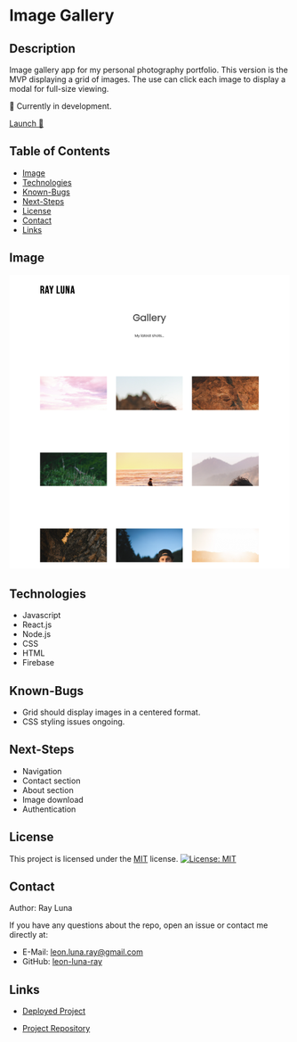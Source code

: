 # Image Gallery

## Description

Image gallery app for my personal photography portfolio. This version is the MVP displaying a grid of images. The use can click each image to display a modal for full-size viewing.

🚧 Currently in development.

[Launch 🚀](http://www.raylunaphoto.com)

## Table of Contents

- [Image](#image)
- [Technologies](#technologies)
- [Known-Bugs](#known-bugs)
- [Next-Steps](#next-steps)
- [License](#license)
- [Contact](#contact)
- [Links](#links)

## Image

![Screenshot](./public/assets/image-gallery.png)

## Technologies

- Javascript
- React.js
- Node.js
- CSS
- HTML
- Firebase

## Known-Bugs

- Grid should display images in a centered format.
- CSS styling issues ongoing.

## Next-Steps

- Navigation
- Contact section
- About section
- Image download
- Authentication

## License

This project is licensed under the [MIT](https://opensource.org/licenses/MIT) license.
[![License: MIT](https://img.shields.io/badge/License-MIT-yellow.svg)](https://opensource.org/licenses/MIT)

## Contact

Author: Ray Luna

If you have any questions about the repo, open an issue or contact me directly at:

- E-Mail: leon.luna.ray@gmail.com
- GitHub: [leon-luna-ray](https://github.com/leon-luna-ray)

## Links

- [Deployed Project](http://www.raylunaphoto.com)

- [Project Repository](https://github.com/leon-luna-ray/image-gallery)
